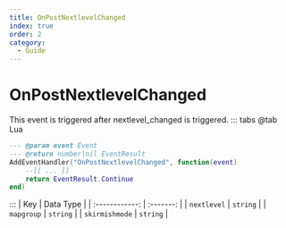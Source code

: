 ```yaml
---
title: OnPostNextlevelChanged
index: true
order: 2
category:
  - Guide
---
```


# OnPostNextlevelChanged
This event is triggered after nextlevel_changed is triggered.
::: tabs
@tab Lua
```lua
--- @param event Event
--- @return number|nil EventResult
AddEventHandler("OnPostNextlevelChanged", function(event)
    --[[ ... ]]
    return EventResult.Continue
end)
```

:::
|       Key      | Data Type |
| :------------: | :-------: |
|   `nextlevel`  |  `string` |
|   `mapgroup`   |  `string` |
| `skirmishmode` |  `string` |